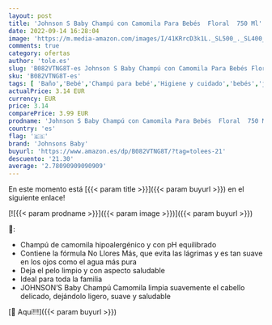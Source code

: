 ```yaml
---
layout: post
title: 'Johnson S Baby Champú con Camomila Para Bebés  Floral  750 Ml'
date: 2022-09-14 16:28:04
image: 'https://m.media-amazon.com/images/I/41KRrcD3k1L._SL500_._SL400_.jpg'
comments: true
category: ofertas
author: 'tole.es'
slug: 'B082VTNG8T-es Johnson S Baby Champú con Camomila Para Bebés Floral 750 Ml'
sku: 'B082VTNG8T-es'
tags: [ 'Baño','Bebé','Champú para bebé','Higiene y cuidado','bebés','johnsons baby','🇪🇸', ]
actualPrice: 3.14 EUR
currency: EUR
price: 3.14
comparePrice: 3.99 EUR
prodname: 'Johnson S Baby Champú con Camomila Para Bebés  Floral  750 Ml'
country: 'es'
flag: '🇪🇸'
brand: 'Johnsons Baby'
buyurl: 'https://www.amazon.es/dp/B082VTNG8T/?tag=tolees-21'
descuento: '21.30'
average: '2.78090909090909'
---
```


En este momento está [{{< param title >}}]({{< param buyurl >}}) en el siguiente enlace!

[![{{< param prodname >}}]({{< param image >}})]({{< param buyurl >}})

🔎:

- Champú de camomila hipoalergénico y con pH equilibrado
- Contiene la fórmula No Llores Más, que evita las lágrimas y es tan suave en los ojos como el agua más pura
- Deja el pelo limpio y con aspecto saludable
- Ideal para toda la familia
- JOHNSON’S Baby Champú Camomila limpia suavemente el cabello delicado, dejándolo ligero, suave y saludable

[🛒 Aquí!!!]({{< param buyurl >}})
